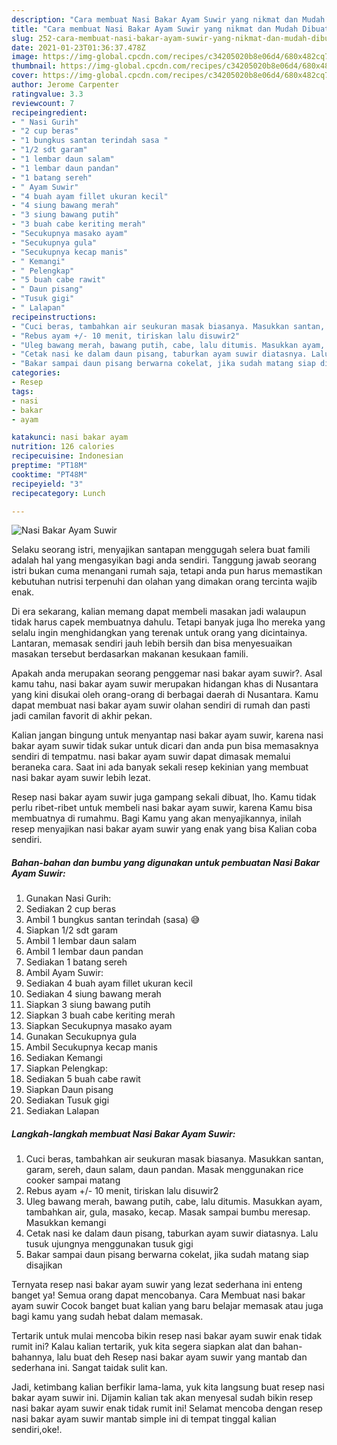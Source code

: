 ```yaml
---
description: "Cara membuat Nasi Bakar Ayam Suwir yang nikmat dan Mudah Dibuat"
title: "Cara membuat Nasi Bakar Ayam Suwir yang nikmat dan Mudah Dibuat"
slug: 252-cara-membuat-nasi-bakar-ayam-suwir-yang-nikmat-dan-mudah-dibuat
date: 2021-01-23T01:36:37.478Z
image: https://img-global.cpcdn.com/recipes/c34205020b8e06d4/680x482cq70/nasi-bakar-ayam-suwir-foto-resep-utama.jpg
thumbnail: https://img-global.cpcdn.com/recipes/c34205020b8e06d4/680x482cq70/nasi-bakar-ayam-suwir-foto-resep-utama.jpg
cover: https://img-global.cpcdn.com/recipes/c34205020b8e06d4/680x482cq70/nasi-bakar-ayam-suwir-foto-resep-utama.jpg
author: Jerome Carpenter
ratingvalue: 3.3
reviewcount: 7
recipeingredient:
- " Nasi Gurih"
- "2 cup beras"
- "1 bungkus santan terindah sasa "
- "1/2 sdt garam"
- "1 lembar daun salam"
- "1 lembar daun pandan"
- "1 batang sereh"
- " Ayam Suwir"
- "4 buah ayam fillet ukuran kecil"
- "4 siung bawang merah"
- "3 siung bawang putih"
- "3 buah cabe keriting merah"
- "Secukupnya masako ayam"
- "Secukupnya gula"
- "Secukupnya kecap manis"
- " Kemangi"
- " Pelengkap"
- "5 buah cabe rawit"
- " Daun pisang"
- "Tusuk gigi"
- " Lalapan"
recipeinstructions:
- "Cuci beras, tambahkan air seukuran masak biasanya. Masukkan santan, garam, sereh, daun salam, daun pandan. Masak menggunakan rice cooker sampai matang"
- "Rebus ayam +/- 10 menit, tiriskan lalu disuwir2"
- "Uleg bawang merah, bawang putih, cabe, lalu ditumis. Masukkan ayam, tambahkan air, gula, masako, kecap. Masak sampai bumbu meresap. Masukkan kemangi"
- "Cetak nasi ke dalam daun pisang, taburkan ayam suwir diatasnya. Lalu tusuk ujungnya menggunakan tusuk gigi"
- "Bakar sampai daun pisang berwarna cokelat, jika sudah matang siap disajikan"
categories:
- Resep
tags:
- nasi
- bakar
- ayam

katakunci: nasi bakar ayam 
nutrition: 126 calories
recipecuisine: Indonesian
preptime: "PT18M"
cooktime: "PT48M"
recipeyield: "3"
recipecategory: Lunch

---
```



![Nasi Bakar Ayam Suwir](https://img-global.cpcdn.com/recipes/c34205020b8e06d4/680x482cq70/nasi-bakar-ayam-suwir-foto-resep-utama.jpg)

Selaku seorang istri, menyajikan santapan menggugah selera buat famili adalah hal yang mengasyikan bagi anda sendiri. Tanggung jawab seorang istri bukan cuma menangani rumah saja, tetapi anda pun harus memastikan kebutuhan nutrisi terpenuhi dan olahan yang dimakan orang tercinta wajib enak.

Di era  sekarang, kalian memang dapat membeli masakan jadi walaupun tidak harus capek membuatnya dahulu. Tetapi banyak juga lho mereka yang selalu ingin menghidangkan yang terenak untuk orang yang dicintainya. Lantaran, memasak sendiri jauh lebih bersih dan bisa menyesuaikan masakan tersebut berdasarkan makanan kesukaan famili. 



Apakah anda merupakan seorang penggemar nasi bakar ayam suwir?. Asal kamu tahu, nasi bakar ayam suwir merupakan hidangan khas di Nusantara yang kini disukai oleh orang-orang di berbagai daerah di Nusantara. Kamu dapat membuat nasi bakar ayam suwir olahan sendiri di rumah dan pasti jadi camilan favorit di akhir pekan.

Kalian jangan bingung untuk menyantap nasi bakar ayam suwir, karena nasi bakar ayam suwir tidak sukar untuk dicari dan anda pun bisa memasaknya sendiri di tempatmu. nasi bakar ayam suwir dapat dimasak memalui beraneka cara. Saat ini ada banyak sekali resep kekinian yang membuat nasi bakar ayam suwir lebih lezat.

Resep nasi bakar ayam suwir juga gampang sekali dibuat, lho. Kamu tidak perlu ribet-ribet untuk membeli nasi bakar ayam suwir, karena Kamu bisa membuatnya di rumahmu. Bagi Kamu yang akan menyajikannya, inilah resep menyajikan nasi bakar ayam suwir yang enak yang bisa Kalian coba sendiri.

<!--inarticleads1-->

##### Bahan-bahan dan bumbu yang digunakan untuk pembuatan Nasi Bakar Ayam Suwir:

1. Gunakan  Nasi Gurih:
1. Sediakan 2 cup beras
1. Ambil 1 bungkus santan terindah (sasa) 😅
1. Siapkan 1/2 sdt garam
1. Ambil 1 lembar daun salam
1. Ambil 1 lembar daun pandan
1. Sediakan 1 batang sereh
1. Ambil  Ayam Suwir:
1. Sediakan 4 buah ayam fillet ukuran kecil
1. Sediakan 4 siung bawang merah
1. Siapkan 3 siung bawang putih
1. Siapkan 3 buah cabe keriting merah
1. Siapkan Secukupnya masako ayam
1. Gunakan Secukupnya gula
1. Ambil Secukupnya kecap manis
1. Sediakan  Kemangi
1. Siapkan  Pelengkap:
1. Sediakan 5 buah cabe rawit
1. Siapkan  Daun pisang
1. Sediakan Tusuk gigi
1. Sediakan  Lalapan




<!--inarticleads2-->

##### Langkah-langkah membuat Nasi Bakar Ayam Suwir:

1. Cuci beras, tambahkan air seukuran masak biasanya. Masukkan santan, garam, sereh, daun salam, daun pandan. Masak menggunakan rice cooker sampai matang
1. Rebus ayam +/- 10 menit, tiriskan lalu disuwir2
1. Uleg bawang merah, bawang putih, cabe, lalu ditumis. Masukkan ayam, tambahkan air, gula, masako, kecap. Masak sampai bumbu meresap. Masukkan kemangi
1. Cetak nasi ke dalam daun pisang, taburkan ayam suwir diatasnya. Lalu tusuk ujungnya menggunakan tusuk gigi
1. Bakar sampai daun pisang berwarna cokelat, jika sudah matang siap disajikan




Ternyata resep nasi bakar ayam suwir yang lezat sederhana ini enteng banget ya! Semua orang dapat mencobanya. Cara Membuat nasi bakar ayam suwir Cocok banget buat kalian yang baru belajar memasak atau juga bagi kamu yang sudah hebat dalam memasak.

Tertarik untuk mulai mencoba bikin resep nasi bakar ayam suwir enak tidak rumit ini? Kalau kalian tertarik, yuk kita segera siapkan alat dan bahan-bahannya, lalu buat deh Resep nasi bakar ayam suwir yang mantab dan sederhana ini. Sangat taidak sulit kan. 

Jadi, ketimbang kalian berfikir lama-lama, yuk kita langsung buat resep nasi bakar ayam suwir ini. Dijamin kalian tak akan menyesal sudah bikin resep nasi bakar ayam suwir enak tidak rumit ini! Selamat mencoba dengan resep nasi bakar ayam suwir mantab simple ini di tempat tinggal kalian sendiri,oke!.


